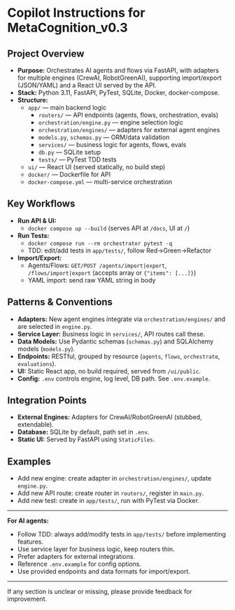 # Copilot Instructions for MetaCognition_v0.3

## Project Overview
- **Purpose:** Orchestrates AI agents and flows via FastAPI, with adapters for multiple engines (CrewAI, RobotGreenAI), supporting import/export (JSON/YAML) and a React UI served by the API.
- **Stack:** Python 3.11, FastAPI, PyTest, SQLite, Docker, docker-compose.
- **Structure:**
  - `app/` — main backend logic
    - `routers/` — API endpoints (agents, flows, orchestration, evals)
    - `orchestration/engine.py` — engine selection logic
    - `orchestration/engines/` — adapters for external agent engines
    - `models.py`, `schemas.py` — ORM/data validation
    - `services/` — business logic for agents, flows, evals
    - `db.py` — SQLite setup
    - `tests/` — PyTest TDD tests
  - `ui/` — React UI (served statically, no build step)
  - `docker/` — Dockerfile for API
  - `docker-compose.yml` — multi-service orchestration

## Key Workflows
- **Run API & UI:**
  - `docker compose up --build` (serves API at `/docs`, UI at `/`)
- **Run Tests:**
  - `docker compose run --rm orchestrator pytest -q`
  - TDD: edit/add tests in `app/tests/`, follow Red→Green→Refactor
- **Import/Export:**
  - Agents/Flows: `GET/POST /agents/import|export`, `/flows/import|export` (accepts array or `{"items": [...]}`)
  - YAML import: send raw YAML string in body

## Patterns & Conventions
- **Adapters:** New agent engines integrate via `orchestration/engines/` and are selected in `engine.py`.
- **Service Layer:** Business logic in `services/`, API routes call these.
- **Data Models:** Use Pydantic schemas (`schemas.py`) and SQLAlchemy models (`models.py`).
- **Endpoints:** RESTful, grouped by resource (`agents`, `flows`, `orchestrate`, `evaluations`).
- **UI:** Static React app, no build required, served from `/ui/public`.
- **Config:** `.env` controls engine, log level, DB path. See `.env.example`.

## Integration Points
- **External Engines:** Adapters for CrewAI/RobotGreenAI (stubbed, extendable).
- **Database:** SQLite by default, path set in `.env`.
- **Static UI:** Served by FastAPI using `StaticFiles`.

## Examples
- Add new engine: create adapter in `orchestration/engines/`, update `engine.py`.
- Add new API route: create router in `routers/`, register in `main.py`.
- Add new test: create in `app/tests/`, run with PyTest via Docker.

---

**For AI agents:**
- Follow TDD: always add/modify tests in `app/tests/` before implementing features.
- Use service layer for business logic, keep routers thin.
- Prefer adapters for external integrations.
- Reference `.env.example` for config options.
- Use provided endpoints and data formats for import/export.

---

If any section is unclear or missing, please provide feedback for improvement.
